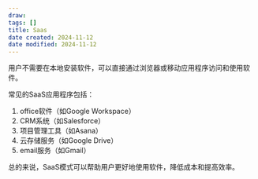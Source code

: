 ```yaml
---
draw:
tags: []
title: Saas
date created: 2024-11-12
date modified: 2024-11-12
---
```

用户不需要在本地安装软件，可以直接通过浏览器或移动应用程序访问和使用软件。

常见的SaaS应用程序包括：

1. office软件（如Google Workspace）
2. CRM系统（如Salesforce）
3. 项目管理工具（如Asana）
4. 云存储服务（如Google Drive）
5. email服务（如Gmail）

总的来说，SaaS模式可以帮助用户更好地使用软件，降低成本和提高效率。

